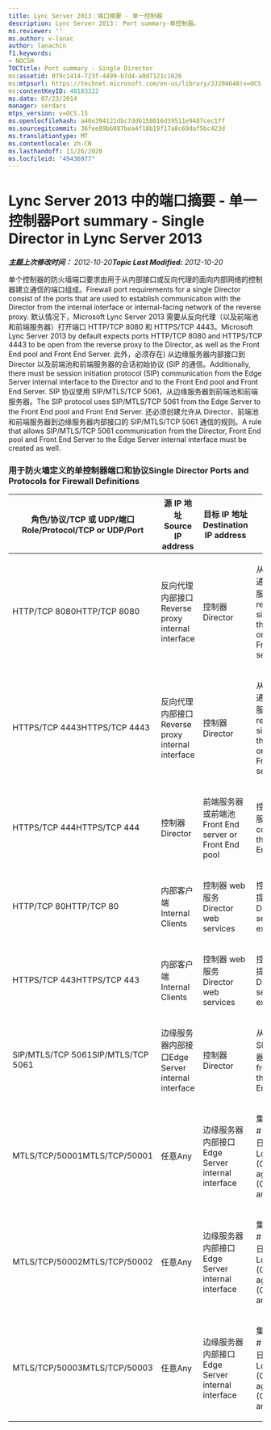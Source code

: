 ```yaml
---
title: Lync Server 2013：端口摘要 - 单一控制器
description: Lync Server 2013： Port summary-单控制器。
ms.reviewer: ''
ms.author: v-lanac
author: lanachin
f1.keywords:
- NOCSH
TOCTitle: Port summary - Single Director
ms:assetid: 079c1414-723f-4499-b7d4-a0d7121c1626
ms:mtpsurl: https://technet.microsoft.com/en-us/library/JJ204648(v=OCS.15)
ms:contentKeyID: 48183322
ms.date: 07/23/2014
manager: serdars
mtps_version: v=OCS.15
ms.openlocfilehash: a46e394121dbc7dd6158016d39511e9487cec1ff
ms.sourcegitcommit: 36fee89bb887bea4f18b19f17a8c69daf5bc423d
ms.translationtype: MT
ms.contentlocale: zh-CN
ms.lasthandoff: 11/26/2020
ms.locfileid: "49436977"
---
```

# <a name="port-summary---single-director-in-lync-server-2013"></a><span data-ttu-id="a9eb1-103">Lync Server 2013 中的端口摘要 - 单一控制器</span><span class="sxs-lookup"><span data-stu-id="a9eb1-103">Port summary - Single Director in Lync Server 2013</span></span>

<div data-xmlns="http://www.w3.org/1999/xhtml">

<div class="topic" data-xmlns="http://www.w3.org/1999/xhtml" data-msxsl="urn:schemas-microsoft-com:xslt" data-cs="https://msdn.microsoft.com/">

<div data-asp="https://msdn2.microsoft.com/asp">



</div>

<div id="mainSection">

<div id="mainBody"><span data-ttu-id="a9eb1-104">

<span> </span></span><span class="sxs-lookup"><span data-stu-id="a9eb1-104">

<span> </span></span></span>

<span data-ttu-id="a9eb1-105">_**主题上次修改时间：** 2012-10-20_</span><span class="sxs-lookup"><span data-stu-id="a9eb1-105">_**Topic Last Modified:** 2012-10-20_</span></span>

<span data-ttu-id="a9eb1-106">单个控制器的防火墙端口要求由用于从内部接口或反向代理的面向内部网络的控制器建立通信的端口组成。</span><span class="sxs-lookup"><span data-stu-id="a9eb1-106">Firewall port requirements for a single Director consist of the ports that are used to establish communication with the Director from the internal interface or internal-facing network of the reverse proxy.</span></span> <span data-ttu-id="a9eb1-107">默认情况下，Microsoft Lync Server 2013 需要从反向代理（以及前端池和前端服务器）打开端口 HTTP/TCP 8080 和 HTTPS/TCP 4443。</span><span class="sxs-lookup"><span data-stu-id="a9eb1-107">Microsoft Lync Server 2013 by default expects ports HTTP/TCP 8080 and HTTPS/TCP 4443 to be open from the reverse proxy to the Director, as well as the Front End pool and Front End Server.</span></span> <span data-ttu-id="a9eb1-108">此外，必须存在) 从边缘服务器内部接口到 Director 以及前端池和前端服务器的会话初始协议 (SIP 的通信。</span><span class="sxs-lookup"><span data-stu-id="a9eb1-108">Additionally, there must be session initiation protocol (SIP) communication from the Edge Server internal interface to the Director and to the Front End pool and Front End Server.</span></span> <span data-ttu-id="a9eb1-109">SIP 协议使用 SIP/MTLS/TCP 5061，从边缘服务器到前端池和前端服务器。</span><span class="sxs-lookup"><span data-stu-id="a9eb1-109">The SIP protocol uses SIP/MTLS/TCP 5061 from the Edge Server to the Front End pool and Front End Server.</span></span> <span data-ttu-id="a9eb1-110">还必须创建允许从 Director、前端池和前端服务器到边缘服务器内部接口的 SIP/MTLS/TCP 5061 通信的规则。</span><span class="sxs-lookup"><span data-stu-id="a9eb1-110">A rule that allows SIP/MTLS/TCP 5061 communication from the Director, Front End pool and Front End Server to the Edge Server internal interface must be created as well.</span></span>

### <a name="single-director-ports-and-protocols-for-firewall-definitions"></a><span data-ttu-id="a9eb1-111">用于防火墙定义的单控制器端口和协议</span><span class="sxs-lookup"><span data-stu-id="a9eb1-111">Single Director Ports and Protocols for Firewall Definitions</span></span>

<table>
<colgroup>
<col style="width: 25%" />
<col style="width: 25%" />
<col style="width: 25%" />
<col style="width: 25%" />
</colgroup>
<thead>
<tr class="header">
<th><span data-ttu-id="a9eb1-112">角色/协议/TCP 或 UDP/端口</span><span class="sxs-lookup"><span data-stu-id="a9eb1-112">Role/Protocol/TCP or UDP/Port</span></span></th>
<th><span data-ttu-id="a9eb1-113">源 IP 地址</span><span class="sxs-lookup"><span data-stu-id="a9eb1-113">Source IP address</span></span></th>
<th><span data-ttu-id="a9eb1-114">目标 IP 地址</span><span class="sxs-lookup"><span data-stu-id="a9eb1-114">Destination IP address</span></span></th>
<th><span data-ttu-id="a9eb1-115">备注</span><span class="sxs-lookup"><span data-stu-id="a9eb1-115">Notes</span></span></th>
</tr>
</thead>
<tbody>
<tr class="odd">
<td><p><span data-ttu-id="a9eb1-116">HTTP/TCP 8080</span><span class="sxs-lookup"><span data-stu-id="a9eb1-116">HTTP/TCP 8080</span></span></p></td>
<td><p><span data-ttu-id="a9eb1-117">反向代理内部接口</span><span class="sxs-lookup"><span data-stu-id="a9eb1-117">Reverse proxy internal interface</span></span></p></td>
<td><p><span data-ttu-id="a9eb1-118">控制器</span><span class="sxs-lookup"><span data-stu-id="a9eb1-118">Director</span></span></p></td>
<td><p><span data-ttu-id="a9eb1-119">从反向代理的外部方开始，通信将发送到控制器和前端服务器 web 服务</span><span class="sxs-lookup"><span data-stu-id="a9eb1-119">Initially received by the external side of the reverse proxy, the communication is sent on to the Director and Front End Server web services</span></span></p></td>
</tr>
<tr class="even">
<td><p><span data-ttu-id="a9eb1-120">HTTPS/TCP 4443</span><span class="sxs-lookup"><span data-stu-id="a9eb1-120">HTTPS/TCP 4443</span></span></p></td>
<td><p><span data-ttu-id="a9eb1-121">反向代理内部接口</span><span class="sxs-lookup"><span data-stu-id="a9eb1-121">Reverse proxy internal interface</span></span></p></td>
<td><p><span data-ttu-id="a9eb1-122">控制器</span><span class="sxs-lookup"><span data-stu-id="a9eb1-122">Director</span></span></p></td>
<td><p><span data-ttu-id="a9eb1-123">从反向代理的外部方开始，通信将发送到控制器和前端服务器 web 服务</span><span class="sxs-lookup"><span data-stu-id="a9eb1-123">Initially received by the external side of the reverse proxy, the communication is sent on to the Director and Front End Server web services</span></span></p></td>
</tr>
<tr class="odd">
<td><p><span data-ttu-id="a9eb1-124">HTTPS/TCP 444</span><span class="sxs-lookup"><span data-stu-id="a9eb1-124">HTTPS/TCP 444</span></span></p></td>
<td><p><span data-ttu-id="a9eb1-125">控制器</span><span class="sxs-lookup"><span data-stu-id="a9eb1-125">Director</span></span></p></td>
<td><p><span data-ttu-id="a9eb1-126">前端服务器或前端池</span><span class="sxs-lookup"><span data-stu-id="a9eb1-126">Front End server or Front End pool</span></span></p></td>
<td><p><span data-ttu-id="a9eb1-127">控制器和前端服务器之间的服务器间通信</span><span class="sxs-lookup"><span data-stu-id="a9eb1-127">Inter-server communication between the Director and the Front End Server</span></span></p></td>
</tr>
<tr class="even">
<td><p><span data-ttu-id="a9eb1-128">HTTP/TCP 80</span><span class="sxs-lookup"><span data-stu-id="a9eb1-128">HTTP/TCP 80</span></span></p></td>
<td><p><span data-ttu-id="a9eb1-129">内部客户端</span><span class="sxs-lookup"><span data-stu-id="a9eb1-129">Internal Clients</span></span></p></td>
<td><p><span data-ttu-id="a9eb1-130">控制器 web 服务</span><span class="sxs-lookup"><span data-stu-id="a9eb1-130">Director web services</span></span></p></td>
<td><p><span data-ttu-id="a9eb1-131">控制器向内部和外部客户端提供 web 服务。</span><span class="sxs-lookup"><span data-stu-id="a9eb1-131">The Director provides web services to internal and external clients.</span></span></p></td>
</tr>
<tr class="odd">
<td><p><span data-ttu-id="a9eb1-132">HTTPS/TCP 443</span><span class="sxs-lookup"><span data-stu-id="a9eb1-132">HTTPS/TCP 443</span></span></p></td>
<td><p><span data-ttu-id="a9eb1-133">内部客户端</span><span class="sxs-lookup"><span data-stu-id="a9eb1-133">Internal Clients</span></span></p></td>
<td><p><span data-ttu-id="a9eb1-134">控制器 web 服务</span><span class="sxs-lookup"><span data-stu-id="a9eb1-134">Director web services</span></span></p></td>
<td><p><span data-ttu-id="a9eb1-135">控制器向内部和外部客户端提供 web 服务。</span><span class="sxs-lookup"><span data-stu-id="a9eb1-135">The Director provides web services to internal and external clients.</span></span></p></td>
</tr>
<tr class="even">
<td><p><span data-ttu-id="a9eb1-136">SIP/MTLS/TCP 5061</span><span class="sxs-lookup"><span data-stu-id="a9eb1-136">SIP/MTLS/TCP 5061</span></span></p></td>
<td><p><span data-ttu-id="a9eb1-137">边缘服务器内部接口</span><span class="sxs-lookup"><span data-stu-id="a9eb1-137">Edge Server internal interface</span></span></p></td>
<td><p><span data-ttu-id="a9eb1-138">控制器</span><span class="sxs-lookup"><span data-stu-id="a9eb1-138">Director</span></span></p></td>
<td><p><span data-ttu-id="a9eb1-139">从边缘服务器到控制器的 SIP 通信，以及前端服务器。</span><span class="sxs-lookup"><span data-stu-id="a9eb1-139">SIP communication from the Edge Server to the Director, and the Front End Server.</span></span></p></td>
</tr>
<tr class="odd">
<td><p><span data-ttu-id="a9eb1-140">MTLS/TCP/50001</span><span class="sxs-lookup"><span data-stu-id="a9eb1-140">MTLS/TCP/50001</span></span></p></td>
<td><p><span data-ttu-id="a9eb1-141">任意</span><span class="sxs-lookup"><span data-stu-id="a9eb1-141">Any</span></span></p></td>
<td><p><span data-ttu-id="a9eb1-142">边缘服务器内部接口</span><span class="sxs-lookup"><span data-stu-id="a9eb1-142">Edge Server internal interface</span></span></p></td>
<td><p><span data-ttu-id="a9eb1-143">集中式日志记录服务控制器 ( # A0) 或代理 ( # A1) 命令和日志收集</span><span class="sxs-lookup"><span data-stu-id="a9eb1-143">Centralized Logging Service controller (ClsController.exe) or agent (ClasAgent.exe)commands and log collection</span></span></p></td>
</tr>
<tr class="even">
<td><p><span data-ttu-id="a9eb1-144">MTLS/TCP/50002</span><span class="sxs-lookup"><span data-stu-id="a9eb1-144">MTLS/TCP/50002</span></span></p></td>
<td><p><span data-ttu-id="a9eb1-145">任意</span><span class="sxs-lookup"><span data-stu-id="a9eb1-145">Any</span></span></p></td>
<td><p><span data-ttu-id="a9eb1-146">边缘服务器内部接口</span><span class="sxs-lookup"><span data-stu-id="a9eb1-146">Edge Server internal interface</span></span></p></td>
<td><p><span data-ttu-id="a9eb1-147">集中式日志记录服务控制器 ( # A0) 或代理 ( # A1) 命令和日志收集</span><span class="sxs-lookup"><span data-stu-id="a9eb1-147">Centralized Logging Service controller (ClsController.exe) or agent (ClasAgent.exe)commands and log collection</span></span></p></td>
</tr>
<tr class="odd">
<td><p><span data-ttu-id="a9eb1-148">MTLS/TCP/50003</span><span class="sxs-lookup"><span data-stu-id="a9eb1-148">MTLS/TCP/50003</span></span></p></td>
<td><p><span data-ttu-id="a9eb1-149">任意</span><span class="sxs-lookup"><span data-stu-id="a9eb1-149">Any</span></span></p></td>
<td><p><span data-ttu-id="a9eb1-150">边缘服务器内部接口</span><span class="sxs-lookup"><span data-stu-id="a9eb1-150">Edge Server internal interface</span></span></p></td>
<td><p><span data-ttu-id="a9eb1-151">集中式日志记录服务控制器 ( # A0) 或代理 ( # A1) 命令和日志收集</span><span class="sxs-lookup"><span data-stu-id="a9eb1-151">Centralized Logging Service controller (ClsController.exe) or agent (ClasAgent.exe)commands and log collection</span></span></p></td>
</tr>
</tbody>
</table><span data-ttu-id="a9eb1-152">


</div>

<span> </span>

</div>

</div>

</span><span class="sxs-lookup"><span data-stu-id="a9eb1-152">


</div>

<span> </span>

</div>

</div>

</span></span></div>

